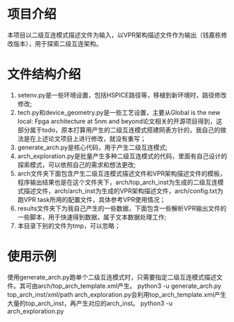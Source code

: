 # 项目介绍
本项目以二级互连模式描述文件为输入，以VPR架构描述文件作为输出（钱嘉栋修改版本），用于探索二级互连架构。
# 文件结构介绍
1. setenv.py是一些环境设置，包括HSPICE路径等，移植到新环境时，路径修改修改;
2. tech.py和device_geometry.py是一些工艺设置，主要从Global is the new local: Fpga architecture at 5nm and beyond论文相关的开源项目得到，这部分属于todo，原本打算用产生的二级互连模式搭建网表方针的，我自己的做法是在上述论文项目上进行修改，就没有重写；
3. generate_arch.py是核心代码，用于产生二级互连模式;
4. arch_exploration.py是批量产生多种二级互连模式的代码，里面有自己设计的探索模式，可以依照自己的需求和想法更改;
5. arch文件夹下面包含产生二级互连模式描述文件和VPR架构描述文件的模板，程序输出结果也是在这个文件夹下，arch/top_arch_inst为生成的二级互连模式描述文件，arch/arch_inst为生成的VPR架构描述文件，arch/config.txt为跑VPR task所用的配置文件，具体参考VPR使用情况；
6. results文件夹下为我自己产生的一些数据，下面包含一些解析VPR输出文件的一些脚本，用于快速得到数据，属于文本数据处理工作;
7. 本目录下别的文件为tmp，可以忽略；
# 使用示例
使用generate_arch.py跑单个二级互连模式时，只需要指定二级互连模式描述文件。其可由arch/top_arch_template.xml产生。
python3 -u generate_arch.py top_arch_inst/xml/path
arch_exploration.py会利用top_arch_template.xml产生大量的top_arch_inst，再产生对应的arch_inst。
python3 -u arch_exploration.py
